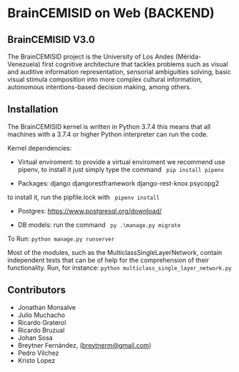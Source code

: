 # BrainCEMISID on Web (BACKEND)

## BrainCEMISID V3.0
The BrainCEMISID project is the University of Los Andes (Mérida-Venezuela) first cognitive architecture that tackles problems such as visual and auditive
 information representation, sensorial ambiguities solving, basic visual stimula composition into more complex cultural
 information, autonomous intentions-based decision making, among others.

## Installation

The BrainCEMISID kernel is written in Python 3.7.4 this means that all machines with a 3.7.4 or higher Python interpreter can run the code.

Kernel dependencies:

* Virtual enviroment: to provide a virtual enviroment we recommend use pipenv, to install it just simply type the command ``` pip install pipenv```

* Packages:
django 
djangorestframework 
django-rest-knox 
psycopg2

to install it, run the pipfile.lock with ``` pipenv install```

* Postgres:
https://www.postgresql.org/download/

* DB models: run the command ``` py .\manage.py migrate```


To Run:
```python manage.py runserver```

Most of the modules, such as the MulticlassSingleLayerNetwork, contain independent tests that can be of help for the
comprehension of their functionality. Run, for instance:
 ```python multiclass_single_layer_network.py```

## Contributors

* Jonathan Monsalve
* Julio Muchacho
* Ricardo Graterol
* Ricardo Bruzual
* Johan Sosa
* Breytner Fernández, (breytnerm@gmail.com)
* Pedro Vilchez
* Kristo Lopez